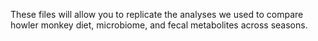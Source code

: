 These files will allow you to replicate the analyses we used to compare howler monkey diet, microbiome, and fecal metabolites across seasons.
